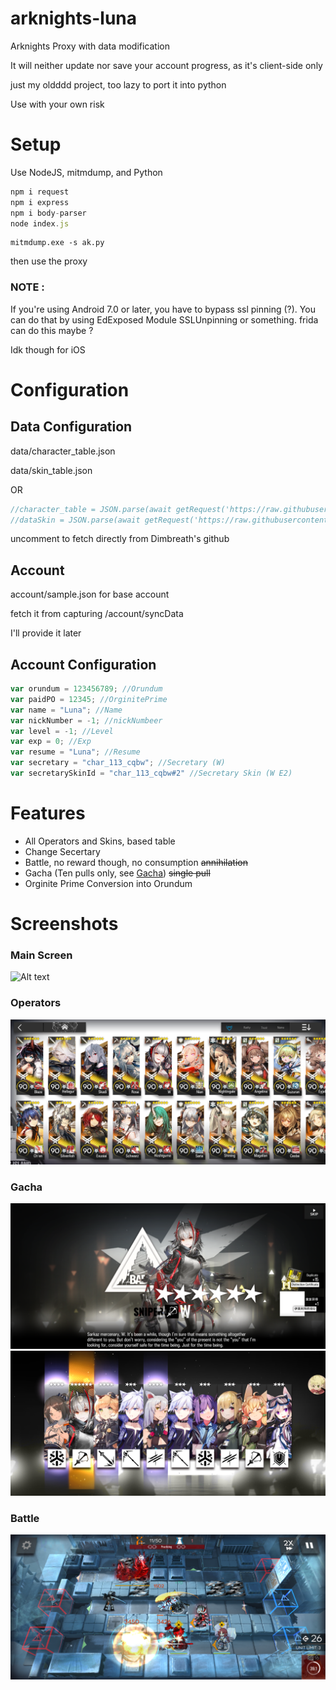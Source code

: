 # arknights-luna
Arknights Proxy with data modification

It will neither update nor save your account progress, as it's client-side only

just my oldddd project, too lazy to port it into python

Use with your own risk

# Setup
Use NodeJS, mitmdump, and Python
```javascript
npm i request
npm i express
npm i body-parser
node index.js
```
```
mitmdump.exe -s ak.py
```
then use the proxy

### NOTE :

If you're using Android 7.0 or later, you have to bypass ssl pinning (?). You can do that by using EdExposed Module SSLUnpinning or something. frida can do this maybe ?

Idk though for iOS

# Configuration
## Data Configuration
data/character_table.json

data/skin_table.json

OR

```javascript
//character_table = JSON.parse(await getRequest('https://raw.githubusercontent.com/Dimbreath/ArknightsData/master/en-US/gamedata/excel/character_table.json'));
//dataSkin = JSON.parse(await getRequest('https://raw.githubusercontent.com/Dimbreath/ArknightsData/master/en-US/gamedata/excel/skin_table.json'));
```
uncomment to fetch directly from Dimbreath's github
## Account
account/sample.json for base account

fetch it from capturing /account/syncData

I'll provide it later
## Account Configuration
```javascript
var orundum = 123456789; //Orundum
var paidPO = 12345; //OrginitePrime
var name = "Luna"; //Name
var nickNumber = -1; //nickNumbeer
var level = -1; //Level
var exp = 0; //Exp
var resume = "Luna"; //Resume
var secretary = "char_113_cqbw"; //Secretary (W)
var secretarySkinId = "char_113_cqbw#2" //Secretary Skin (W E2)
```

# Features
* All Operators and Skins, based table
* Change Secertary
* Battle, no reward though, no consumption ~~annihilation~~
* Gacha (Ten pulls only, see [Gacha](https://github.com/respectZ/arknights-luna/blob/master/gachaPool/README.md)) ~~single pull~~
* Orginite Prime Conversion into Orundum

# Screenshots
### Main Screen
![Alt text](https://raw.githubusercontent.com/respectZ/arknights-luna/screenshots/1.png "Main")
### Operators
![Alt text](https://raw.githubusercontent.com/respectZ/arknights-luna/screenshots/2.png "Operators")
### Gacha
![Alt text](https://raw.githubusercontent.com/respectZ/arknights-luna/screenshots/3.png "1")
![Alt text](https://raw.githubusercontent.com/respectZ/arknights-luna/screenshots/4.png "2")
### Battle
![Alt text](https://raw.githubusercontent.com/respectZ/arknights-luna/screenshots/5.png "Battle")
